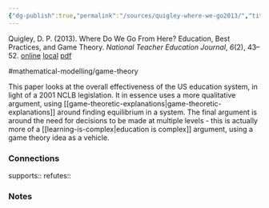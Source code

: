 ```yaml
---
{"dg-publish":true,"permalink":"/sources/quigley-where-we-go2013/","title":"Where Do We Go From Here? Education, Best Practices, and Game Theory","tags":["📖"]}
---
```



Quigley, D. P. (2013). Where Do We Go From Here? Education, Best Practices, and Game Theory. _National Teacher Education Journal_, _6_(2), 43–52.
[online](http://zotero.org/users/5872672/items/3Y2FTJDL) [local](zotero://select/library/items/3Y2FTJDL) [pdf](file:///Users/14055622/Zotero/storage/SZQV4NZ7/Quigley%20-%202013%20-%20Where%20Do%20We%20Go%20From%20Here%20Education,%20Best%20Practice.pdf)
 
#mathematical-modelling/game-theory 

This paper looks at the overall effectiveness of the US education system, in light of a 2001 NCLB legislation. It in essence uses a more qualitative argument, using [[game-theoretic-explanations\|game-theoretic-explanations]] around finding equilibrium in a system. The final argument is around the need for decisions to be made at multiple levels - this is actually more of a [[learning-is-complex\|education is complex]] argument, using a game theory idea as a vehicle. 

### Connections

supports:: 
refutes:: 

### Notes